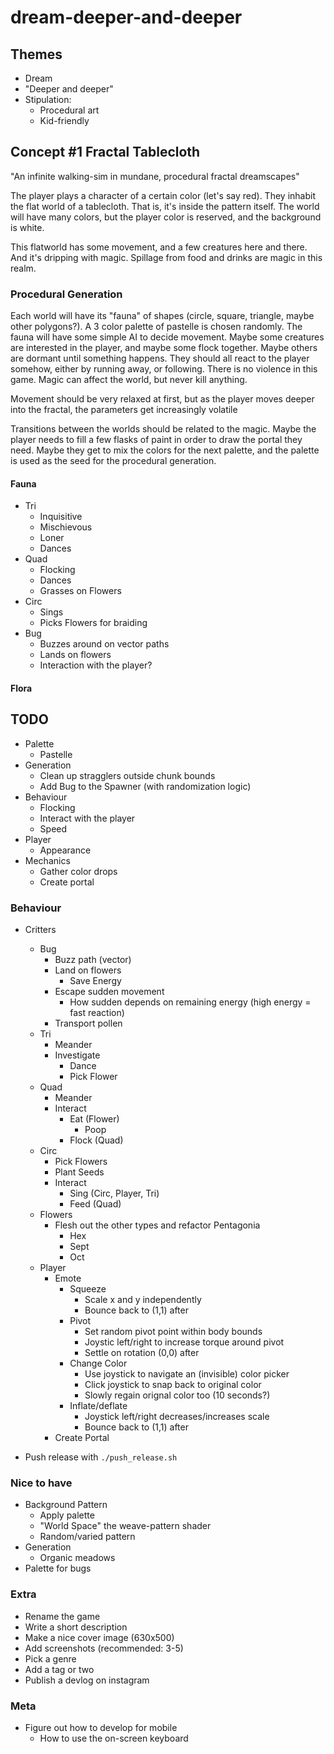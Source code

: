 # dream-deeper-and-deeper

## Themes

- Dream
- "Deeper and deeper"
- Stipulation:
  - Procedural art
  - Kid-friendly

## Concept #1 Fractal Tablecloth

"An infinite walking-sim in mundane, procedural fractal dreamscapes"

The player plays a character of a certain color (let's say red). They inhabit the flat world of a tablecloth. That is, it's inside the pattern itself. The world will have many colors, but the player color is reserved, and the background is white.

This flatworld has some movement, and a few creatures here and there. And it's dripping with magic. Spillage from food and drinks are magic in this realm.

### Procedural Generation

Each world will have its "fauna" of shapes (circle, square, triangle, maybe other polygons?). A 3 color palette of pastelle is chosen randomly. The fauna will have some simple AI to decide movement. Maybe some creatures are interested in the player, and maybe some flock together. Maybe others are dormant until something happens. They should all react to the player somehow, either by running away, or following. There is no violence in this game. Magic can affect the world, but never kill anything.

Movement should be very relaxed at first, but as the player moves deeper into the fractal, the parameters get increasingly volatile

Transitions between the worlds should be related to the magic. Maybe the player needs to fill a few flasks of paint in order to draw the portal they need. Maybe they get to mix the colors for the next palette, and the palette is used as the seed for the procedural generation.

#### Fauna

- Tri
  - Inquisitive
  - Mischievous
  - Loner
  - Dances
- Quad
  - Flocking
  - Dances
  - Grasses on Flowers
- Circ
  - Sings
  - Picks Flowers for braiding
- Bug
  - Buzzes around on vector paths
  - Lands on flowers
  - Interaction with the player?

#### Flora

## TODO

- Palette
  - Pastelle
- Generation
  - Clean up stragglers outside chunk bounds
  - Add Bug to the Spawner (with randomization logic)
- Behaviour
  - Flocking
  - Interact with the player
  - Speed
- Player
  - Appearance
- Mechanics
  - Gather color drops
  - Create portal

### Behaviour

- Critters
  - Bug
    - Buzz path (vector)
    - Land on flowers
      - Save Energy
    - Escape sudden movement
      - How sudden depends on remaining energy (high energy = fast reaction)
    - Transport pollen
  - Tri
    - Meander
    - Investigate
      - Dance
      - Pick Flower
  - Quad
    - Meander
    - Interact
      - Eat (Flower)
        - Poop
      - Flock (Quad)
  - Circ
    - Pick Flowers
    - Plant Seeds
    - Interact
      - Sing (Circ, Player, Tri)
      - Feed (Quad)
  - Flowers
    - Flesh out the other types and refactor Pentagonia
      - Hex
      - Sept
      - Oct
  - Player
    - Emote
      - Squeeze
        - Scale x and y independently
        - Bounce back to (1,1) after
      - Pivot
        - Set random pivot point within body bounds
        - Joystic left/right to increase torque around pivot
        - Settle on rotation (0,0) after
      - Change Color
        - Use joystick to navigate an (invisible) color picker
        - Click joystick to snap back to original color
        - Slowly regain orignal color too (10 seconds?)
      - Inflate/deflate
        - Joystick left/right decreases/increases scale
        - Bounce back to (1,1) after
    - Create Portal

- Push release with `./push_release.sh`

### Nice to have

- Background Pattern
  - Apply palette
  - "World Space" the weave-pattern shader
  - Random/varied pattern
- Generation
  - Organic meadows
- Palette for bugs

### Extra

- Rename the game
- Write a short description
- Make a nice cover image (630x500)
- Add screenshots (recommended: 3-5)
- Pick a genre
- Add a tag or two
- Publish a devlog on instagram

### Meta

- Figure out how to develop for mobile
  - How to use the on-screen keyboard

